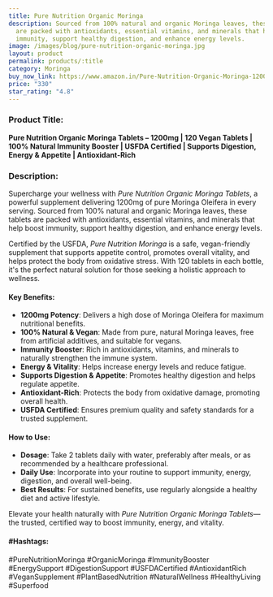 ```yaml
---
title: Pure Nutrition Organic Moringa
description: Sourced from 100% natural and organic Moringa leaves, these tablets
  are packed with antioxidants, essential vitamins, and minerals that help boost
  immunity, support healthy digestion, and enhance energy levels.
image: /images/blog/pure-nutrition-organic-moringa.jpg
layout: product
permalink: products/:title
category: Moringa
buy_now_link: https://www.amazon.in/Pure-Nutrition-Organic-Moringa-1200mg/dp/B0D58N5F3B/ref=sr_1_30?crid=JPSHXC1IUKVG&tag=m0150-21
price: "330"
star_rating: "4.8"
---
```

### Product Title:
**Pure Nutrition Organic Moringa Tablets – 1200mg | 120 Vegan Tablets | 100% Natural Immunity Booster | USFDA Certified | Supports Digestion, Energy & Appetite | Antioxidant-Rich**

### Description:
Supercharge your wellness with *Pure Nutrition Organic Moringa Tablets*, a powerful supplement delivering 1200mg of pure Moringa Oleifera in every serving. Sourced from 100% natural and organic Moringa leaves, these tablets are packed with antioxidants, essential vitamins, and minerals that help boost immunity, support healthy digestion, and enhance energy levels. 

Certified by the USFDA, *Pure Nutrition Moringa* is a safe, vegan-friendly supplement that supports appetite control, promotes overall vitality, and helps protect the body from oxidative stress. With 120 tablets in each bottle, it's the perfect natural solution for those seeking a holistic approach to wellness.

#### Key Benefits:
- **1200mg Potency**: Delivers a high dose of Moringa Oleifera for maximum nutritional benefits.
- **100% Natural & Vegan**: Made from pure, natural Moringa leaves, free from artificial additives, and suitable for vegans.
- **Immunity Booster**: Rich in antioxidants, vitamins, and minerals to naturally strengthen the immune system.
- **Energy & Vitality**: Helps increase energy levels and reduce fatigue.
- **Supports Digestion & Appetite**: Promotes healthy digestion and helps regulate appetite.
- **Antioxidant-Rich**: Protects the body from oxidative damage, promoting overall health.
- **USFDA Certified**: Ensures premium quality and safety standards for a trusted supplement.

#### How to Use:
- **Dosage**: Take 2 tablets daily with water, preferably after meals, or as recommended by a healthcare professional.
- **Daily Use**: Incorporate into your routine to support immunity, energy, digestion, and overall well-being.
- **Best Results**: For sustained benefits, use regularly alongside a healthy diet and active lifestyle.

Elevate your health naturally with *Pure Nutrition Organic Moringa Tablets*—the trusted, certified way to boost immunity, energy, and vitality.

#### #Hashtags:
#PureNutritionMoringa #OrganicMoringa #ImmunityBooster #EnergySupport #DigestionSupport #USFDACertified #AntioxidantRich #VeganSupplement #PlantBasedNutrition #NaturalWellness #HealthyLiving #Superfood
